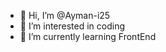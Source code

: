 - 👋 Hi, I’m @Ayman-i25
- 👀 I’m interested in coding
- 🌱 I’m currently learning FrontEnd


<!---
Ayman-i25/Ayman-i25 is a ✨ special ✨ repository because its `README.md` (this file) appears on your GitHub profile.
You can click the Preview link to take a look at your changes.
--->
